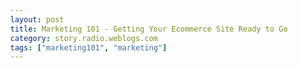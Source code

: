 ```yaml
---
layout: post
title: Marketing 101 - Getting Your Ecommerce Site Ready to Go
category: story.radio.weblogs.com
tags: ["marketing101", "marketing"]
---
```

<head>
<meta http-equiv="Content-Type" content="text/html; charset=UTF-8">
    <meta http-equiv="Expires" content="Mon, 01 Jan 1990 01:00:00 GMT">
    <title>Marketing 101 : Getting Your Ecommerce Site Ready to Go</title>
    <style type="text/css">
      body {
        margin-top: 0px;
        margin-left: 0px;
        margin-right: 0px;
        margin-bottom: 0px;
        }

      body, td, p {
        font-family: verdana, sans-serif;
        font-size: 90%;
        }

      h2 { 
        font-family: Verdana, Arial, Helvetica, sans-serif; font-size: 24px; font-weight: bold
        }
      .header {
        font-family: Verdana, Arial, Helvetica, sans-serif; font-size: 40px; font-weight: bold
        }
      .realsmall {
        font-family: Verdana, Arial, Helvetica, sans-serif; font-size: 9px;
        }
      .small {
        font-family: Verdana, Arial, Helvetica, sans-serif; font-size: 10px;
        }
      </style>
    </head>

| 

 |

| ![](http://radio.weblogs.com/0103807/images/trans60x60.gif)  
 | Last updated: 8/9/2002; 11:38:01 AM  
 | ![](http://radio.weblogs.com/0103807/images/trans60x60.gif) |

| ![](http://radio.weblogs.com/0103807/images/trans60x1.gif)  
 | 

<font size="+3"><b><a href="http://radio.weblogs.com/0103807/" style="color:black; text-decoration:none">The FuzzyBlog!</a></b></font>  
_Marketing 101. Consulting 101. PHP Consulting. Random geeky stuff. I Blog Therefore I Am._

<font size="+1"><b>Marketing 101 : Getting Your Ecommerce Site Ready to Go</b></font>

paolovalde: Scott?   
fuzzygroup: Yes  
paolovalde: [http://store.evectors.com/](http://store.evectors.com/)   
paolovalde: Almost ready to go&nbsp;   
fuzzygroup: ok  
fuzzygroup: I need to do that transaction then, right ?  
paolovalde: No, we've already tested it   
paolovalde: And now we are moving on the real bank server   
paolovalde: So it's going to be "real" money&nbsp;   
fuzzygroup: oh. ok. sorry. gretch's dad got worse so I'm running where her project load and my own. Hence the more busy than my usual insanity.  
paolovalde: Ok, don't worry, I wrote all stuff myself. It's not perfect but it's probably better than nothing   
fuzzygroup: ok. Do i have edit rights on that url? If so I'll make the time to clean it up.  
paolovalde: Nope, I'll create an account for you.   
fuzzygroup: ok  
fuzzygroup: looking at it now.  
paolovalde: gimme a temp password for your account...   
paolovalde: (you can change it later   
fuzzygroup: logan1p  
fuzzygroup: Please tell me the account name that you use  
paolovalde: scott   
paolovalde: I use paolo   
paolovalde: yours is scott/logan1p   
fuzzygroup: thank you  
fuzzygroup: i'm in. Is it safe to edit now?  
paolovalde: Yes, I'm working on the radiotools site   
fuzzygroup: cool. I'm on it in 5.  
fuzzygroup: Yikes. Broken links on the home page. I'm fixing.  
paolovalde: No wait   
paolovalde: Where?   
fuzzygroup: radio.userlamd.com  
paolovalde: Ok, seen it   
fuzzygroup: m not n  
paolovalde: Go ahead   
fuzzygroup: so am i fixing or are you ?  
paolovalde: I'm giving an interview to a canadia journalist at the moment...   
fuzzygroup: ok. I'll do it  
paolovalde's status is now "Available" (8/9/2002 at 11:01 AM)  
fuzzygroup: Pretty much completely rewrote it. [http://store.evectors.com/itproducts/story$num=2&amp](http://store.evectors.com/itproducts/story$num=2&amp);sec=1  
fuzzygroup: [http://www.fuzzygroup.net/fuzzyoffice/changelog.php?project=evectors](http://www.fuzzygroup.net/fuzzyoffice/changelog.php?project=evectors) is a log of changes I am making. I'll disable security for you temporarily so you can use it today.  
fuzzygroup: disabled. link above should work. no idea how it looks on a mac.  
paolovalde: I see it, it looks ok.   
fuzzygroup: ok.   
fuzzygroup: doing rss now  
paolovalde: I don't know if you've seen this, but for this page ([http://store.evectors.com/itbasket/story$num=13](http://store.evectors.com/itbasket/story$num=13)) I had found a link to a yahoo currency converter (chich is somehow more official)   
fuzzygroup: that's fine to substitute it.  
fuzzygroup: Joel's thing is a bookmarklet which is nice but not required.  
fuzzygroup: the link should be on the page where the user has the currency concern though   
fuzzygroup: or it won't make it to the basket.  
paolovalde: I agree.   
paolovalde: Joel's thing doesn't work on the mac...   
fuzzygroup: am i updating it or are you ?  
paolovalde: Better go with the yahoo   
paolovalde: I can do it   
fuzzygroup: sigh. crappy macs. ok. \*teasing\*  
fuzzygroup: I'll tell him. He's a good guy  
fuzzygroup: I just added a tag line to Rss Distiller on the home page. Tell me if you like it and I'll figure out one for ThemeTool.  
fuzzygroup: You should offer a bundle of both products for a discount also. Make it easy to spend more money at one time and people will.  
paolovalde: Yes, I had already thought of this one, the problem is that the registration system (the one sending you the serial numbers) does not support this at the moment.   
fuzzygroup: lol  
paolovalde: We'll introduce this in a couple of weeks...   
paolovalde: Anyway, since we're giving away the 30 days trial, I think that nothing special will happen in the near future   
fuzzygroup: don't be so sure.  
fuzzygroup: strange things happen and you if you are putting a payment infrastructure up, it's got to work.  
paolovalde: It does work, we only don't support bundles yet.   
fuzzygroup: ah  
paolovalde: But maybe I found a solution... diggin'   
paolovalde: Btw: the tagline is great!   
fuzzygroup: ok. I'll do one for themetool  
fuzzygroup: ThemeTool. Easily Make Your Blog Look Sexy.  
fuzzygroup: how's that ?  
paolovalde: Have you ever heard of a Canadian bsuness magazine named "Report on Business"?   
fuzzygroup: nope  
paolovalde: How about: ThemeTool: Make Your Blog Look Sexy. Easily.   
fuzzygroup: That's fine.  
fuzzygroup: ThemeTool: Make Your Blog Look Sexy. Easily. No Fooling Around.  
fuzzygroup: or No Kidding.  
fuzzygroup: the radio commmunity knows that his is hard  
fuzzygroup: might piss off dave though  
paolovalde: I like No Kidding more...   
fuzzygroup: ok  
paolovalde: And it's not going to piss of anyone, I think (I mean, no fooling around was heavier)   
fuzzygroup: ok  
fuzzygroup: Rss distiller is rewritten. Can you add the yahoo link ?  
paolovalde: ok   
fuzzygroup: there's one extra carriage return to eliminate also  
fuzzygroup: I passed it thru word also  
paolovalde: ok, removed it   
fuzzygroup: thx  
paolovalde: The short description is too long (it's the one that ends up in the TOC on the right)   
paolovalde: I would cut it to: Create RSS news feeds from almost any web page   
fuzzygroup: that's fine  
fuzzygroup: you or me doing it?  
paolovalde: I   
fuzzygroup: k  
fuzzygroup: I have a 5 pm programming deadline which I haven't started on yet. What's the announce date on this site ?  
paolovalde: Now + 1,5hrs   
fuzzygroup: can I make a suggestion to you  
paolovalde: sure   
fuzzygroup: don't be silly.  
fuzzygroup: Release it on Monday  
fuzzygroup: or tuesday  
fuzzygroup: You get so much extra bang for the buck.  
fuzzygroup: People like \*timely\* news  
fuzzygroup: and this won't be \*timely\*  
fuzzygroup: Also we need a press release, etc  
paolovalde: The whole company is closing for 2 weeks, meaning that I get it right now or it's going to be September.   
fuzzygroup: oh frack  
fuzzygroup: now + 5 hours it is  
fuzzygroup: I can do more tonight but not really now unless I finish enough on my 5 pm deadline  
paolovalde: I mean, I don't necessarily have to announce it, but the site is going to be there in 1,5 hrs.   
fuzzygroup: Any other pages you think need attention?  
fuzzygroup: Well I'm fine with it being live  
fuzzygroup: but not announced  
fuzzygroup: and if you are closed then who does customer service once you are selling ?  
fuzzygroup: there will be questions   
paolovalde: Don't worry, I think it's ok, we can open it and then see   
paolovalde: We've been supporting these tools anyway for 6 months, we know how it works.   
paolovalde: I don't think that this will change much   
fuzzygroup: Ok  
fuzzygroup: you aren't answering the question though  
paolovalde: Oh, sorry:   
fuzzygroup: is there anyone who is answering the emails when they come in ? and you are closed for 2 weeks  
fuzzygroup: i'm not saying it don't work.  
paolovalde: I'm doing all the customer service for these tools, and I'm going to be available   
paolovalde: Ok?   
fuzzygroup: ok then.  
fuzzygroup: Yup.  
fuzzygroup: totally.  
paolovalde:&nbsp;   
fuzzygroup: blogging is too tight knit right now to not answer stuff promptly.  
paolovalde: Yup   
fuzzygroup: are you routing them to a [support@evectors.com](mailto:support@evectors.com) alias ?  
fuzzygroup: or .it alias ?  
paolovalde: Yup   
fuzzygroup: good  
fuzzygroup: perfect.  
paolovalde: There's [info@evectors](mailto:info@evectors), [staff@evectors](mailto:staff@evectors). [support@evectors](mailto:support@evectors), etc.   
paolovalde: All alias to my address   
fuzzygroup: i'd recommend [help@](mailto:help@ )also. people sometimes try that.  
fuzzygroup: ok so I should budget for a marketing 101 piece on "Getting Your ECommerce Site Ready to Go" on Monday. Sound good ?  
paolovalde: I think there's a link in all pages, there are specific addresses such as [rssdistiller@evectors](mailto:rssdistiller@evectors)   
paolovalde: Gr8   
fuzzygroup: and any chance can get the original content so I can show before and after ?  
fuzzygroup: if so just email it to me  
fuzzygroup: sorry for not saving it. should have thought more.  
paolovalde: Nope, sorry: it's lost   
fuzzygroup: crapola.  
fuzzygroup: i thought ideatools kept it around?  
fuzzygroup: or is it just deletes that are kept ?  
paolovalde: If it had been written more than 6 hrs ago I could have got a backup, but this was recent and there's no versioning on this site.   
fuzzygroup: ah.  
fuzzygroup: I'll kludge togther faked before text then. that ok with you ?

  
  

<script language="JavaScript" type="text/javascript"><!--
	var imageUrl = "http://radio.xmlstoragesystem.com/weblogStats/count.gif";
	var imageTag = "<img src=\"" + imageUrl + "?group=radio1&usernum=103807&referer=" + escape (document.referrer) + "\" height=\"1\" width=\"1\">";
	document.write (imageTag);
	//--></script>

 | ![](http://radio.weblogs.com/0103807/images/trans60x1.gif)  
 |
| ![](http://radio.weblogs.com/0103807/images/trans60x60.gif)  
 | Copyright 2002 © The FuzzyStuff  
 | ![](http://radio.weblogs.com/0103807/images/trans60x60.gif)  
 |

